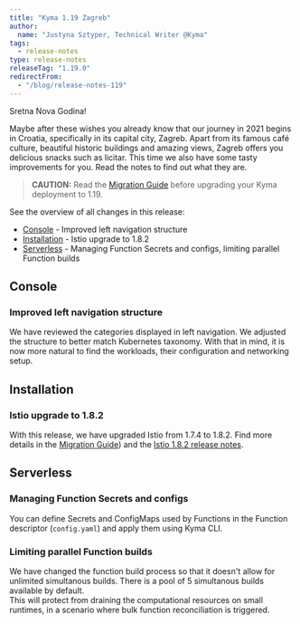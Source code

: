 ```yaml
---
title: "Kyma 1.19 Zagreb"
author:
  name: "Justyna Sztyper, Technical Writer @Kyma"
tags:
  - release-notes
type: release-notes
releaseTag: "1.19.0"
redirectFrom:
  - "/blog/release-notes-119"
---
```


Sretna Nova Godina!

Maybe after these wishes you already know that our journey in 2021 begins in Croatia, specifically in its capital city, Zagreb. Apart from its famous café culture, beautiful historic buildings and amazing views, Zagreb offers you delicious snacks such as licitar. This time we also have some tasty improvements for you. Read the notes to find out what they are.

<!-- overview -->

> **CAUTION:** Read the [Migration Guide](https://github.com/kyma-project/kyma/blob/release-1.19/docs/migration-guides/1.18-1.19.md) before upgrading your Kyma deployment to 1.19.

See the overview of all changes in this release:

- [Console](#console) - Improved left navigation structure
- [Installation](#installation) - Istio upgrade to 1.8.2
- [Serverless](#serverless) - Managing Function Secrets and configs, limiting parallel Function builds

## Console

### Improved left navigation structure

We have reviewed the categories displayed in left navigation. 
We adjusted the structure to better match Kubernetes taxonomy. With that in mind, it is now more natural to find the workloads, their configuration and networking setup.  

## Installation 

### Istio upgrade to 1.8.2 

With this release, we have upgraded Istio from 1.7.4 to 1.8.2. Find more details in the [Migration Guide](https://github.com/kyma-project/kyma/blob/release-1.19/docs/migration-guides/1.18-1.19.md)) and the [Istio 1.8.2 release notes](https://istio.io/latest/news/releases/1.8.x/announcing-1.8/). 

## Serverless

### Managing Function Secrets and configs  

You can define Secrets and ConfigMaps used by Functions in the Function descriptor (`config.yaml`) and apply them using Kyma CLI. 

### Limiting parallel Function builds  
We have changed the function build process so that it doesn't allow for unlimited simultanous builds. There is a pool of 5 simultanous builds available by default.  
This will protect from draining the computational resources on small runtimes, in a scenario where bulk function reconciliation is triggered. 
